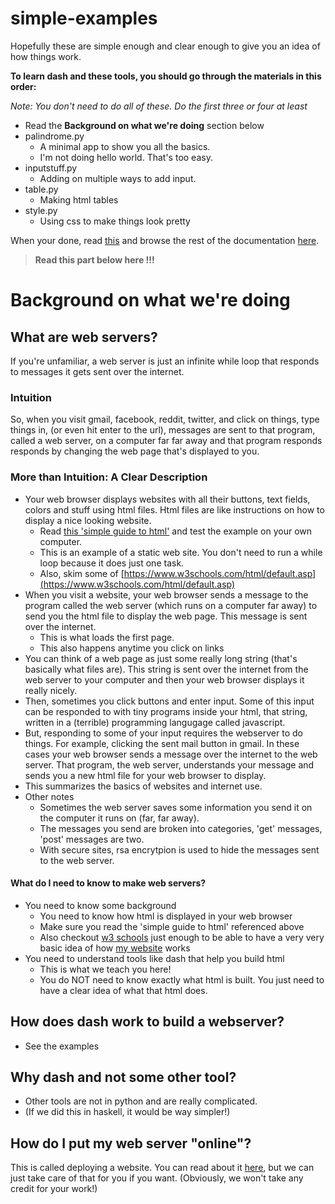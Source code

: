 # simple-examples

Hopefully these are simple enough
and clear enough to give you an idea of how things work.


**To learn dash and these tools, you should go through
the materials in this order:**

_Note: You don't need to do all of these. Do the first three or four at least_


* Read the **Background on what we're doing** section below
* palindrome.py
  * A minimal app to show you all the basics.
  * I'm not doing hello world. That's too easy.
* inputstuff.py
  * Adding on multiple ways to add input.
* table.py
  * Making html tables
* style.py
  * Using css to make things look pretty

When your done, read
[this](https://plot.ly/dash/sharing-data-between-callbacks)
and browse the rest of the documentation [here](https://plot.ly/dash/).




> **Read this part below here !!!**


# Background on what we're doing


## What are web servers?

If you're unfamiliar, a web server is just an infinite while loop
that responds to messages it gets sent over the internet.

### Intuition

So, when you visit gmail, facebook, reddit, twitter, and click on things,
type things in, (or even hit enter to the url),
messages are sent to that program, called a web server, on a computer 
far far away and that program responds responds by changing the web page
that's displayed to you.


### More than Intuition: A Clear Description

* Your web browser displays websites with all their buttons, text fields,
  colors and stuff using html files. 
  Html files are like instructions on how to 
  display a nice looking website.
  * Read [this 'simple guide to html'](http://www.simplehtmlguide.com/whatishtml.php) and 
    test the example on your own computer.
  * This is an example of a static web site.
    You don't need to run a while loop because it does 
    just one task.
  * Also, skim some of [https://www.w3schools.com/html/default.asp](https://www.w3schools.com/html/default.asp)
* When you visit a website, your web browser sends a message to the program 
  called the web server (which runs on a computer far away) to 
  send you the html file to display the web page. This message
  is sent over the internet.
  * This is what loads the first page.
  * This also happens anytime you click on links
* You can think of a web page as just some really long string
  (that's basically what files are). This string is sent over the internet
  from the web server to your computer and then your web browser 
  displays it really nicely.
* Then, sometimes you click buttons and enter input.
  Some of this input can be responded to with tiny programs 
  inside your html, that string, written in a (terrible) programming langugage
  called javascript.
* But, responding to some of your input requires the webserver to do things. 
  For example, clicking the sent mail button
  in gmail. 
  In these cases your web browser sends a message over the internet
  to the web server.
  That program, the web server, understands your message and sends you a new 
  html file for your web browser to display.
* This summarizes the basics of websites and internet use.
* Other notes
  * Sometimes the web server saves some information you send it
    on the computer it runs on (far, far away).
  * The messages you send are broken into categories, 
    'get' messages, 'post' messages are two.
  * With secure sites, rsa encrytpion is used to 
    hide the messages sent to the web server.


#### What do I need to know to make web servers?

* You need to know some background
  * You need to know how html is displayed in your web browser
  * Make sure you read the 'simple guide to html' referenced above
  * Also checkout [w3 schools](https://www.w3schools.com/tags/tag_hn.asp)
    just enough to be able to have a very very basic idea of how 
   [my website](http://divesh-otwani.github.io/My-Online-Workspace/)
    works
* You need to understand tools like dash that help you build html
  * This is what we teach you here!
  * You do NOT need to know exactly what html is built.
    You just need to have a clear idea of what that html does.


## How does dash work to build a webserver?

 * See the examples

## Why dash and not some other tool?

 * Other tools are not in python and are 
   really complicated.
 * (If we did this in haskell, it would 
   be way simpler!)
  
## How do I put my web server "online"?

This is called deploying a website.
You can read about it [here](https://www.codeschool.com/beginners-guide-to-web-development/deploying-your-first-website), but 
we can just take care of that for you if you want.
(Obviously, we won't take any credit for your work!)






